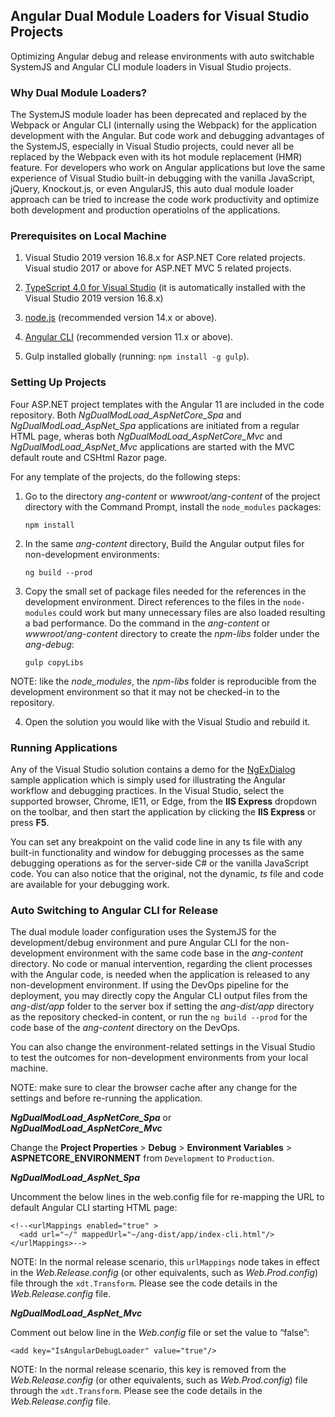 ## Angular Dual Module Loaders for Visual Studio Projects

Optimizing Angular debug and release environments with auto switchable SystemJS and Angular CLI module loaders in Visual Studio projects.

### Why Dual Module Loaders?

The SystemJS module loader has been deprecated and replaced by the Webpack or Angular CLI (internally using the Webpack) for the application development with the Angular. But code work and debugging advantages of the SystemJS, especially in Visual Studio projects, could never all be replaced by the Webpack even with its hot module replacement (HMR) feature. For developers who work on Angular applications but love the same experience of Visual Studio built-in debugging with the vanilla JavaScript, jQuery, Knockout.js, or even AngularJS, this auto dual module loader approach can be tried to increase the code work productivity and optimize both development and production operatiolns of the applications.

### Prerequisites on Local Machine

1. Visual Studio 2019 version 16.8.x for ASP.NET Core related projects. Visual studio 2017 or above for ASP.NET MVC 5 related projects.

2. [TypeScript 4.0 for Visual Studio](https://marketplace.visualstudio.com/items?itemName=TypeScriptTeam.typescript-40) (it is automatically installed with the Visual Studio 2019 version 16.8.x)

3. [node.js](https://nodejs.org/en/) (recommended version 14.x or above).

4. [Angular CLI](https://www.npmjs.com/package/@angular/cli) (recommended version 11.x or above).

5. Gulp installed globally (running: `npm install -g gulp`).

### Setting Up Projects

Four ASP.NET project templates with the Angular 11 are included in the code repository. Both *NgDualModLoad_AspNetCore_Spa* and *NgDualModLoad_AspNet_Spa* applications are initiated from a regular HTML page, wheras both *NgDualModLoad_AspNetCore_Mvc* and *NgDualModLoad_AspNet_Mvc* applications are started with the MVC default route and CSHtml Razor page.

For any template of the projects, do the following steps: 

1. Go to the directory *ang-content* or *wwwroot/ang-content* of the project directory with the Command Prompt, install the `node_modules` packages:

    `npm install`

2. In the same *ang-content* directory, Build the Angular output files for non-development environments:

    `ng build --prod`

3. Copy the small set of package files needed for the references in the development environment. Direct references to the files in the `node-modules` could work but many unnecessary files are also loaded resulting a bad performance. Do the command in the *ang-content* or *wwwroot/ang-content* directory to create the *npm-libs* folder under the *ang-debug*:

    `gulp copyLibs`

NOTE: like the *node_modules*, the *npm-libs* folder is reproducible from the development environment so that it may not be checked-in to the repository.

4. Open the solution you would like with the Visual Studio and rebuild it.

### Running Applications

Any of the Visual Studio solution contains a demo for the [NgExDialog](https://www.codeproject.com/Articles/1179258/An-Angular-Modal-Dialog-with-Advanced-Functionalit) sample application which is simply used for illustrating the Angular workflow and debugging practices. In the Visual Studio, select the supported browser, Chrome, IE11, or Edge, from the **IIS Express** dropdown on the toolbar, and then start the application by clicking the **IIS Express** or press **F5**.

You can set any breakpoint on the valid code line in any ts file with any built-in functionality and window for debugging processes as the same debugging operations as for the server-side C# or the vanilla JavaScript code. You can also notice that the original, not the dynamic, *ts* file and code are available for your debugging work.

### Auto Switching to Angular CLI for Release

The dual module loader configuration uses the SystemJS for the development/debug environment and pure Angular CLI for the non-development environment with the same code base in the *ang-content* directory. No code or manual intervention, regarding the client processes with the Angular code, is needed when the application is released to any non-development environment. If using the DevOps pipeline for the deployment, you may directly copy the Angular CLI output files from the *ang-dist/app* folder to the server box if setting the *ang-dist/app* directory as the repository checked-in content, or run the `ng build --prod` for the code base of the *ang-content* directory on the DevOps.

You can also change the environment-related settings in the Visual Studio to test the outcomes for non-development environments from your local machine.

NOTE: make sure to clear the browser cache after any change for the settings and before re-running the application.

***NgDualModLoad_AspNetCore_Spa*** or ***NgDualModLoad_AspNetCore_Mvc***   

Change the **Project Properties** > **Debug** > **Environment Variables** > **ASPNETCORE_ENVIRONMENT** from `Development` to `Production`.

***NgDualModLoad_AspNet_Spa***

Uncomment the below lines in the web.config file for re-mapping the URL to default Angular CLI starting HTML page:

    <!--<urlMappings enabled="true" >
      <add url="~/" mappedUrl="~/ang-dist/app/index-cli.html"/>
    </urlMappings>-->        

NOTE: In the normal release scenario, this `urlMappings` node takes in effect in the *Web.Release.config* (or other equivalents, such as *Web.Prod.config*) file through the `xdt.Transform`. Please see the code details in the *Web.Release.config* file. 

***NgDualModLoad_AspNet_Mvc***

Comment out below line in the *Web.config* file or set the value to “false”:

    <add key="IsAngularDebugLoader" value="true"/>

NOTE: In the normal release scenario, this key is removed from the *Web.Release.config* (or other equivalents, such as *Web.Prod.config*) file through the `xdt.Transform`. Please see the code details in the *Web.Release.config* file. 
